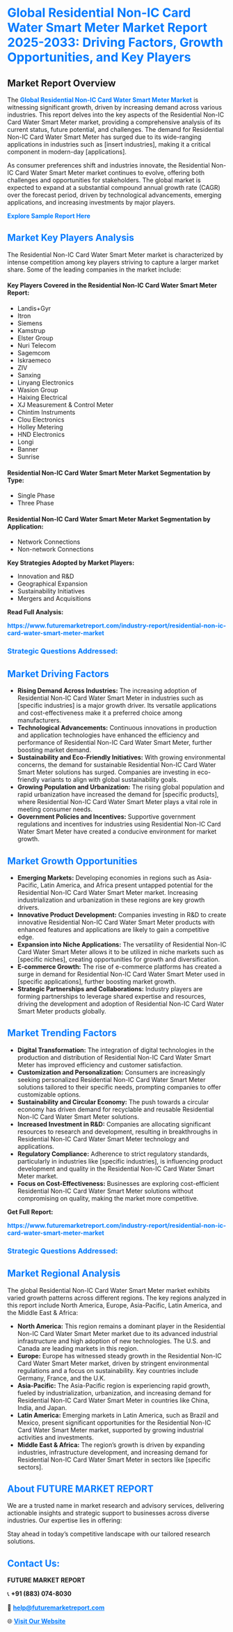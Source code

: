 <h1 style="color: #007BFF;">Global Residential Non-IC Card Water Smart Meter Market Report 2025-2033: Driving Factors, Growth Opportunities, and Key Players</h1>

<section id="overview">
<h2>Market Report Overview</h2>
<p>The <a href="https://www.futuremarketreport.com/industry-report/residential-non-ic-card-water-smart-meter-market" style="color: #007BFF; text-decoration: none;"><strong>Global Residential Non-IC Card Water Smart Meter Market</strong></a> is witnessing significant growth, driven by increasing demand across various industries. This report delves into the key aspects of the Residential Non-IC Card Water Smart Meter market, providing a comprehensive analysis of its current status, future potential, and challenges. The demand for Residential Non-IC Card Water Smart Meter has surged due to its wide-ranging applications in industries such as [insert industries], making it a critical component in modern-day [applications].</p>
<p>As consumer preferences shift and industries innovate, the Residential Non-IC Card Water Smart Meter market continues to evolve, offering both challenges and opportunities for stakeholders. The global market is expected to expand at a substantial compound annual growth rate (CAGR) over the forecast period, driven by technological advancements, emerging applications, and increasing investments by major players.</p>
</section>

<section id="overview">
<p><a href="https://www.futuremarketreport.com/request-sample/reportId=40491" style="color: #007BFF; text-decoration: none;"><strong>Explore Sample Report Here</strong></a></p>
</section>

<section id="key-players">
<h2 style="color: #007BFF;">Market Key Players Analysis</h2>
<p>The Residential Non-IC Card Water Smart Meter market is characterized by intense competition among key players striving to capture a larger market share. Some of the leading companies in the market include:</p>
<h4>Key Players Covered in the Residential Non-IC Card Water Smart Meter Report:</h4>
<ul><li>Landis+Gyr</li><li>Itron</li><li>Siemens</li><li>Kamstrup</li><li>Elster Group</li><li>Nuri Telecom</li><li>Sagemcom</li><li>Iskraemeco</li><li>ZIV</li><li>Sanxing</li><li>Linyang Electronics</li><li>Wasion Group</li><li>Haixing Electrical</li><li>XJ Measurement &amp; Control Meter</li><li>Chintim Instruments</li><li>Clou Electronics</li><li>Holley Metering</li><li>HND Electronics</li><li>Longi</li><li>Banner</li><li>Sunrise</li></ul>
<h4>Residential Non-IC Card Water Smart Meter Market Segmentation by Type:</h4>
<ul><li>Single Phase</li><li>Three Phase</li></ul>

<h4>Residential Non-IC Card Water Smart Meter Market Segmentation by Application:</h4>
<ul><li>Network Connections</li><li>Non-network Connections</li></ul>
<p><strong>Key Strategies Adopted by Market Players:</strong></p>
<ul>
<li>Innovation and R&D</li>
<li>Geographical Expansion</li>
<li>Sustainability Initiatives</li>
<li>Mergers and Acquisitions</li>
</ul>
</section>

<section>
<p><strong>Read Full Analysis: </strong></p><a href="https://www.futuremarketreport.com/industry-report/residential-non-ic-card-water-smart-meter-market" style="color: #007BFF; text-decoration: none;"><strong>https://www.futuremarketreport.com/industry-report/residential-non-ic-card-water-smart-meter-market</strong></a>
<h3 style="color: #007BFF;">Strategic Questions Addressed:</h3>
</section>

<section id="driving-factors">
<h2 style="color: #007BFF;">Market Driving Factors</h2>
<ul>
<li><strong>Rising Demand Across Industries:</strong> The increasing adoption of Residential Non-IC Card Water Smart Meter in industries such as [specific industries] is a major growth driver. Its versatile applications and cost-effectiveness make it a preferred choice among manufacturers.</li>
<li><strong>Technological Advancements:</strong> Continuous innovations in production and application technologies have enhanced the efficiency and performance of Residential Non-IC Card Water Smart Meter, further boosting market demand.</li>
<li><strong>Sustainability and Eco-Friendly Initiatives:</strong> With growing environmental concerns, the demand for sustainable Residential Non-IC Card Water Smart Meter solutions has surged. Companies are investing in eco-friendly variants to align with global sustainability goals.</li>
<li><strong>Growing Population and Urbanization:</strong> The rising global population and rapid urbanization have increased the demand for [specific products], where Residential Non-IC Card Water Smart Meter plays a vital role in meeting consumer needs.</li>
<li><strong>Government Policies and Incentives:</strong> Supportive government regulations and incentives for industries using Residential Non-IC Card Water Smart Meter have created a conducive environment for market growth.</li>
</ul>
</section>

<section id="growth-opportunities">
<h2 style="color: #007BFF;">Market Growth Opportunities</h2>
<ul>
<li><strong>Emerging Markets:</strong> Developing economies in regions such as Asia-Pacific, Latin America, and Africa present untapped potential for the Residential Non-IC Card Water Smart Meter market. Increasing industrialization and urbanization in these regions are key growth drivers.</li>
<li><strong>Innovative Product Development:</strong> Companies investing in R&D to create innovative Residential Non-IC Card Water Smart Meter products with enhanced features and applications are likely to gain a competitive edge.</li>
<li><strong>Expansion into Niche Applications:</strong> The versatility of Residential Non-IC Card Water Smart Meter allows it to be utilized in niche markets such as [specific niches], creating opportunities for growth and diversification.</li>
<li><strong>E-commerce Growth:</strong> The rise of e-commerce platforms has created a surge in demand for Residential Non-IC Card Water Smart Meter used in [specific applications], further boosting market growth.</li>
<li><strong>Strategic Partnerships and Collaborations:</strong> Industry players are forming partnerships to leverage shared expertise and resources, driving the development and adoption of Residential Non-IC Card Water Smart Meter products globally.</li>
</ul>
</section>

<section id="trending-factors">
<h2 style="color: #007BFF;">Market Trending Factors</h2>
<ul>
<li><strong>Digital Transformation:</strong> The integration of digital technologies in the production and distribution of Residential Non-IC Card Water Smart Meter has improved efficiency and customer satisfaction.</li>
<li><strong>Customization and Personalization:</strong> Consumers are increasingly seeking personalized Residential Non-IC Card Water Smart Meter solutions tailored to their specific needs, prompting companies to offer customizable options.</li>
<li><strong>Sustainability and Circular Economy:</strong> The push towards a circular economy has driven demand for recyclable and reusable Residential Non-IC Card Water Smart Meter solutions.</li>
<li><strong>Increased Investment in R&D:</strong> Companies are allocating significant resources to research and development, resulting in breakthroughs in Residential Non-IC Card Water Smart Meter technology and applications.</li>
<li><strong>Regulatory Compliance:</strong> Adherence to strict regulatory standards, particularly in industries like [specific industries], is influencing product development and quality in the Residential Non-IC Card Water Smart Meter market.</li>
<li><strong>Focus on Cost-Effectiveness:</strong> Businesses are exploring cost-efficient Residential Non-IC Card Water Smart Meter solutions without compromising on quality, making the market more competitive.</li>
</ul>
</section>

<section>
<p><strong>Get Full Report: </strong></p><a href="https://www.futuremarketreport.com/industry-report/residential-non-ic-card-water-smart-meter-market" style="color: #007BFF; text-decoration: none;"><strong>https://www.futuremarketreport.com/industry-report/residential-non-ic-card-water-smart-meter-market</strong></a>
<h3 style="color: #007BFF;">Strategic Questions Addressed:</h3>
</section>


<section id="regional-analysis">
<h2 style="color: #007BFF;">Market Regional Analysis</h2>
<p>The global Residential Non-IC Card Water Smart Meter market exhibits varied growth patterns across different regions. The key regions analyzed in this report include North America, Europe, Asia-Pacific, Latin America, and the Middle East & Africa:</p>
<ul>
<li><strong>North America:</strong> This region remains a dominant player in the Residential Non-IC Card Water Smart Meter market due to its advanced industrial infrastructure and high adoption of new technologies. The U.S. and Canada are leading markets in this region.</li>
<li><strong>Europe:</strong> Europe has witnessed steady growth in the Residential Non-IC Card Water Smart Meter market, driven by stringent environmental regulations and a focus on sustainability. Key countries include Germany, France, and the U.K.</li>
<li><strong>Asia-Pacific:</strong> The Asia-Pacific region is experiencing rapid growth, fueled by industrialization, urbanization, and increasing demand for Residential Non-IC Card Water Smart Meter in countries like China, India, and Japan.</li>
<li><strong>Latin America:</strong> Emerging markets in Latin America, such as Brazil and Mexico, present significant opportunities for the Residential Non-IC Card Water Smart Meter market, supported by growing industrial activities and investments.</li>
<li><strong>Middle East & Africa:</strong> The region’s growth is driven by expanding industries, infrastructure development, and increasing demand for Residential Non-IC Card Water Smart Meter in sectors like [specific sectors].</li>
</ul>
</section>

<footer>
<h2 style="color: #007BFF;">About FUTURE MARKET REPORT</h2>
<p>We are a trusted name in market research and advisory services, delivering actionable insights and strategic support to businesses across diverse industries. Our expertise lies in offering:</p>

<p>Stay ahead in today’s competitive landscape with our tailored research solutions.</p>

<h2 style="color: #007BFF;">Contact Us:</h2>
<p><strong>FUTURE MARKET REPORT</strong></p>
<p>📞 <strong>+91 (883) 074-8030</strong></p>
<p>📧 <strong><a href="mailto:help@futuremarketreport.com" style="color: #007BFF;">help@futuremarketreport.com</a></strong></p>
<p>🌐 <strong><a href="https://www.futuremarketreport.com/" style="color: #007BFF;">Visit Our Website</a></strong></p>
</footer>